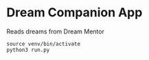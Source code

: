 # Dream Companion App

Reads dreams from Dream Mentor


```
source venv/bin/activate
python3 run.py
```